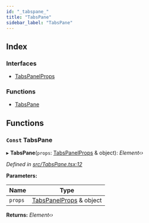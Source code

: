 ```yaml
---
id: "_tabspane_"
title: "TabsPane"
sidebar_label: "TabsPane"
---
```


## Index

### Interfaces

* [TabsPanelProps](../interfaces/_tabspane_.tabspanelprops.md)

### Functions

* [TabsPane](_tabspane_.md#const-tabspane)

## Functions

### `Const` TabsPane

▸ **TabsPane**(`props`: [TabsPanelProps](../interfaces/_tabspane_.tabspanelprops.md) & object): *Element‹›*

*Defined in [src/TabsPane.tsx:12](https://github.com/tarojsx/ui/blob/6701f45/src/TabsPane.tsx#L12)*

**Parameters:**

Name | Type |
------ | ------ |
`props` | [TabsPanelProps](../interfaces/_tabspane_.tabspanelprops.md) & object |

**Returns:** *Element‹›*
